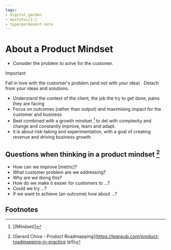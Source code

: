 ```yaml
---
tags: 
- digital_garden
- epstatus/1-🌱
- type/permanent-note
---
```

# About a Product Mindset
+ Consider the problem to solve for the customer. 

> [!important]
> Fall in love with the customer's problem (and not with your idea) . Detach from your ideas and solutions.
 
+ Understand the context of the client, the job the try to get done, pains they are facing
+ Focus on outcomes (rather than output) and maximising impact for the customer and business
+ Best combined with a growth mindset [^2] to del with complexity and change and constantly improve, learn and adapt.
+ it is about risk-taking and experimentation, with a goal of creating revenue and driving business growth

## Questions when thinking in a product mindset [^1]
+ How can we improve [metric]?
+ What customer problem are we addressing?
+ Why are we doing this?
+ How do we make it easier for customers to ...?
+ Could we try ...?
+ If we want to achieve (an outcome) how about ...?

## Footnotes

[^2]: [[Mindset]]
[^1]:  [Gerard Chiva - Product Roadmapping](https://leanpub.com/product-roadmapping-in-practice (p5)